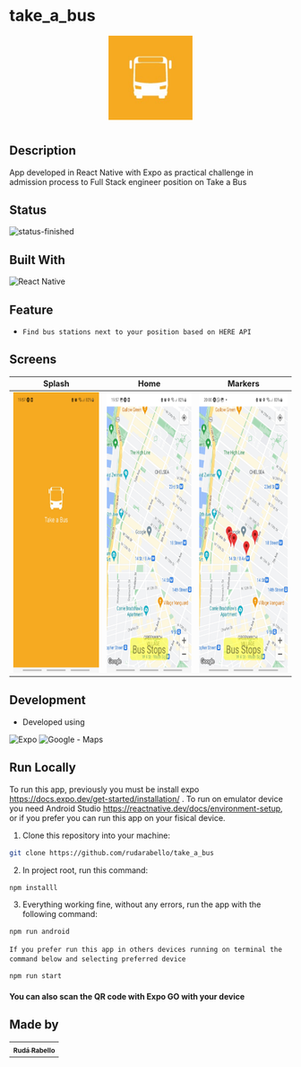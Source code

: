 # take_a_bus

<p align="center">
 <img src="/assets/icon.png" height="150px" />
<p/>

#

## Description

App developed in React Native with Expo as practical challenge in admission process to Full Stack engineer position on Take a Bus

## Status

![status-finished](https://img.shields.io/badge/status-finished-green?style=for-the-badge)


## Built With

![React Native](https://img.shields.io/badge/react_native-%2320232a.svg?style=for-the-badge&logo=react&logoColor=%2361DAFB)

## Feature

- `Find bus stations next to your position based on HERE API` 

## Screens
 
Splash        | Home       | Markers            
:------------------:|:--------------:|:-------------------------:
<img src="/assets/splash_screen.jpg" alt="show_case"  height="500"> | <img src="/assets/home.jpg" alt="show_case"  height="500"> | <img src="/assets/markers2.jpg" alt="show_case"  height="500"> 


## Development
- Developed using

![Expo](https://img.shields.io/badge/expo-1C1E24?style=for-the-badge&logo=expo&logoColor=#D04A37)
![Google - Maps](https://img.shields.io/badge/Google-Maps-blue?style=for-the-badge)


## Run Locally

To run this app, previously you must be install expo https://docs.expo.dev/get-started/installation/ . To run on emulator device you need Android Studio https://reactnative.dev/docs/environment-setup, or if you prefer you can run this app on your fisical device.

1. Clone this repository into your machine:

```bash
git clone https://github.com/rudarabello/take_a_bus
```

2. In project root, run this command:

```bash
npm installl
```
3. Everything working fine, without any errors, run the app with the following command:

```bash
npm run android 
```

`If you prefer run this app in others devices running on terminal the command below and selecting preferred device`

```bash
npm run start
```

#### You can also scan the QR code with Expo GO with your device

## Made by


<table>
  <tr>
    <td align="center"><a href="https://github.com/rudarabello"><sub><b>Rudá Rabello</b></sub></a><br/></td>
    </tr>
</table>
